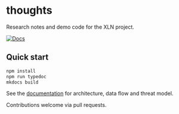 # thoughts

Research notes and demo code for the XLN project.

[![Docs](https://img.shields.io/badge/docs-site-blue)](https://example.com)

## Quick start

```bash
npm install
npm run typedoc
mkdocs build
```

See the [documentation](docs/index.md) for architecture, data flow and threat model.

Contributions welcome via pull requests.
